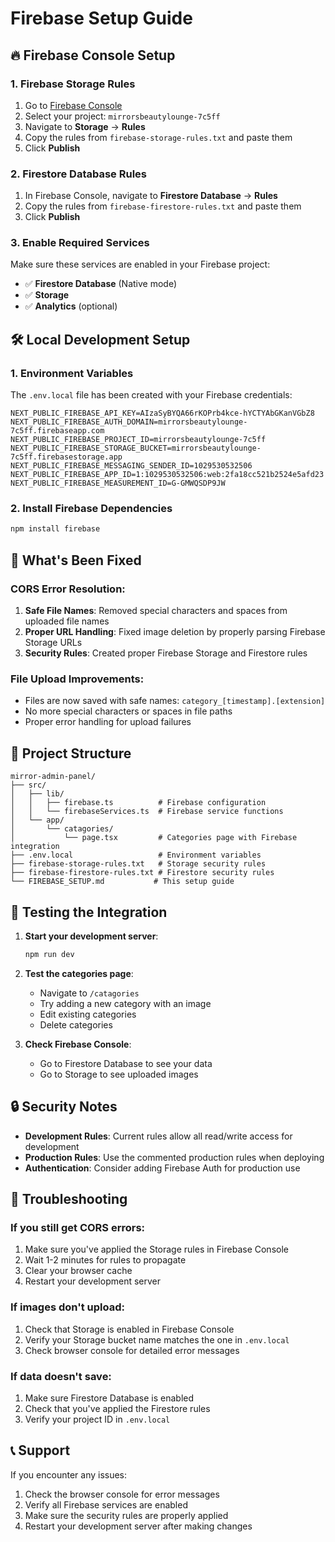 # Firebase Setup Guide

## 🔥 Firebase Console Setup

### 1. Firebase Storage Rules
1. Go to [Firebase Console](https://console.firebase.google.com/)
2. Select your project: `mirrorsbeautylounge-7c5ff`
3. Navigate to **Storage** → **Rules**
4. Copy the rules from `firebase-storage-rules.txt` and paste them
5. Click **Publish**

### 2. Firestore Database Rules
1. In Firebase Console, navigate to **Firestore Database** → **Rules**
2. Copy the rules from `firebase-firestore-rules.txt` and paste them
3. Click **Publish**

### 3. Enable Required Services
Make sure these services are enabled in your Firebase project:
- ✅ **Firestore Database** (Native mode)
- ✅ **Storage**
- ✅ **Analytics** (optional)

## 🛠️ Local Development Setup

### 1. Environment Variables
The `.env.local` file has been created with your Firebase credentials:
```
NEXT_PUBLIC_FIREBASE_API_KEY=AIzaSyBYQA66rKOPrb4kce-hYCTYAbGKanVGbZ8
NEXT_PUBLIC_FIREBASE_AUTH_DOMAIN=mirrorsbeautylounge-7c5ff.firebaseapp.com
NEXT_PUBLIC_FIREBASE_PROJECT_ID=mirrorsbeautylounge-7c5ff
NEXT_PUBLIC_FIREBASE_STORAGE_BUCKET=mirrorsbeautylounge-7c5ff.firebasestorage.app
NEXT_PUBLIC_FIREBASE_MESSAGING_SENDER_ID=1029530532506
NEXT_PUBLIC_FIREBASE_APP_ID=1:1029530532506:web:2fa18cc521b2524e5afd23
NEXT_PUBLIC_FIREBASE_MEASUREMENT_ID=G-GMWQSDP9JW
```

### 2. Install Firebase Dependencies
```bash
npm install firebase
```

## 🔧 What's Been Fixed

### CORS Error Resolution:
1. **Safe File Names**: Removed special characters and spaces from uploaded file names
2. **Proper URL Handling**: Fixed image deletion by properly parsing Firebase Storage URLs
3. **Security Rules**: Created proper Firebase Storage and Firestore rules

### File Upload Improvements:
- Files are now saved with safe names: `category_[timestamp].[extension]`
- No more special characters or spaces in file paths
- Proper error handling for upload failures

## 📁 Project Structure
```
mirror-admin-panel/
├── src/
│   ├── lib/
│   │   ├── firebase.ts          # Firebase configuration
│   │   └── firebaseServices.ts  # Firebase service functions
│   └── app/
│       └── catagories/
│           └── page.tsx         # Categories page with Firebase integration
├── .env.local                   # Environment variables
├── firebase-storage-rules.txt   # Storage security rules
├── firebase-firestore-rules.txt # Firestore security rules
└── FIREBASE_SETUP.md           # This setup guide
```

## 🚀 Testing the Integration

1. **Start your development server**:
   ```bash
   npm run dev
   ```

2. **Test the categories page**:
   - Navigate to `/catagories`
   - Try adding a new category with an image
   - Edit existing categories
   - Delete categories

3. **Check Firebase Console**:
   - Go to Firestore Database to see your data
   - Go to Storage to see uploaded images

## 🔒 Security Notes

- **Development Rules**: Current rules allow all read/write access for development
- **Production Rules**: Use the commented production rules when deploying
- **Authentication**: Consider adding Firebase Auth for production use

## 🐛 Troubleshooting

### If you still get CORS errors:
1. Make sure you've applied the Storage rules in Firebase Console
2. Wait 1-2 minutes for rules to propagate
3. Clear your browser cache
4. Restart your development server

### If images don't upload:
1. Check that Storage is enabled in Firebase Console
2. Verify your Storage bucket name matches the one in `.env.local`
3. Check browser console for detailed error messages

### If data doesn't save:
1. Make sure Firestore Database is enabled
2. Check that you've applied the Firestore rules
3. Verify your project ID in `.env.local`

## 📞 Support

If you encounter any issues:
1. Check the browser console for error messages
2. Verify all Firebase services are enabled
3. Make sure the security rules are properly applied
4. Restart your development server after making changes